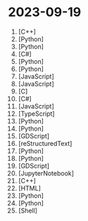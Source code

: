 # 2023-09-19

1. [](https://github.comundefined "Godot Engine – Multi-platform 2D and 3D game engine") [C++]
2. [](https://github.comundefined "🐸💬 - a deep learning toolkit for Text-to-Speech, battle-tested in research and production") [Python]
3. [](https://github.comundefined "The C++ Core Guidelines are a set of tried-and-true guidelines, rules, and best practices about coding in C++") [Python]
4. [](https://github.comundefined "One framework for creating powerful cross-platform games.") [C#]
5. [](https://github.comundefined "An Open-source Framework for Autonomous Language Agents") [Python]
6. [](https://github.comundefined "潘多拉，一个让你呼吸顺畅的ChatGPT。Pandora, a ChatGPT client that lets you breathe freely.") [Python]
7. [](https://github.comundefined "Jo eh.") [JavaScript]
8. [](https://github.comundefined "A modern JavaScript utility library delivering modularity, performance, & extras.") [JavaScript]
9. [](https://github.comundefined "Klipper is a 3d-printer firmware") [C]
10. [](https://github.comundefined "Stride Game Engine (formerly Xenko)") [C#]
11. [](https://github.comundefined "Build user interfaces with cleaner code. Alternative to React, Vue, and Svelte") [JavaScript]
12. [](https://github.comundefined "LangChain + Next.js starter template") [TypeScript]
13. [](https://github.comundefined "openpilot is an open source driver assistance system. openpilot performs the functions of Automated Lane Centering and Adaptive Cruise Control for 250+ supported car makes and models.") [Python]
14. [](https://github.comundefined "Implementation of Nougat Neural Optical Understanding for Academic Documents") [Python]
15. [](https://github.comundefined "Godot") [GDScript]
16. [](https://github.comundefined "Godot Engine official documentation") [reStructuredText]
17. [](https://github.comundefined "Stable Diffusion web UI") [Python]
18. [](https://github.comundefined "Converts text input or URL into knowledge graph and displays") [Python]
19. [](https://github.comundefined "Demonstration and Template Projects") [GDScript]
20. [](https://github.comundefined "A guidance language for controlling large language models.") [JupyterNotebook]
21. [](https://github.comundefined "Flax Engine – multi-platform 3D game engine") [C++]
22. [](https://github.comundefined "A list of SaaS, PaaS and IaaS offerings that have free tiers of interest to devops and infradev") [HTML]
23. [](https://github.comundefined "vits2 backbone with bert") [Python]
24. [](https://github.comundefined "All Algorithms implemented in Python") [Python]
25. [](https://github.comundefined "Use any linux distribution inside your terminal. Enable both backward and forward compatibility with software and freedom to use whatever distribution you’re more comfortable with. Mirror available at: https://gitlab.com/89luca89/distrobox") [Shell]
